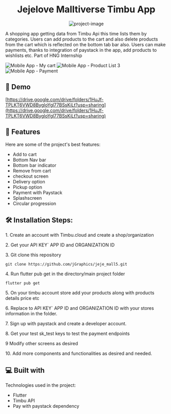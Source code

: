 <h1 align="center" id="title">Jejelove Malltiverse Timbu App</h1>

<p align="center"><img src="peggyroxy.me" alt="project-image"></p>

<p id="description">A shopping app getting data from Timbu Api this time lists them by categories. Users can add products to the cart and also delete products from the cart which is reflected on the bottom tab bar also. Users can make payments, thanks to integration of paystack in the app, add products to wishlists etc.
Part of HNG Internship </p>

![Mobile App - My cart](https://github.com/user-attachments/assets/dba61c7e-572d-42fe-a441-964693a5ac81)
![Mobile App - Product List 3](https://github.com/user-attachments/assets/35a6e7b2-8bcf-4d8b-ab75-fe9b291eb6ec)
![Mobile App - Payment](https://github.com/user-attachments/assets/22598232-8b82-45ab-9c29-fcd97adceb6d)


<h2>🚀 Demo</h2>

[https://drive.google.com/drive/folders/1HuJf-TPLKT6VWD8BygloYgl77BSsKiLt?usp=sharing](https://drive.google.com/drive/folders/1HuJf-TPLKT6VWD8BygloYgl77BSsKiLt?usp=sharing)

  
  
<h2>🧐 Features</h2>

Here are some of the project's best features:

*   Add to cart
*   Bottom Nav bar
*   Bottom bar indicator
*   Remove from cart
*   checkout screen
*   Delivery option
*   Pickup option
*   Payment with Paystack
*   Splashscreen
*   Circular progression

  <h2>🛠️ Installation Steps:</h2>

<p>1. Create an account with Timbu.cloud and create a shop/organization</p>

<p>2. Get your API KEY` APP ID and ORGANIZATION ID</p>

<p>3. Git clone this repository</p>

```
git clone https://github.com/jGraphics/jeje_mall5.git
```

<p>4. Run flutter pub get in the directory/main project folder</p>

```
flutter pub get
```

<p>5. On your timbu account store add your products along with products details price etc</p>

<p>6. Replace to API KEY` APP ID and ORGANIZATION ID with your stores information in the folder.</p>

<p> 7. Sign up with paystack and create a developer account.</>
<p> 8. Get your test sk_test keys to test the payment endpoints </>

<p>9 Modify other screens as desired</p>

<p>10. Add more components and functionalities as desired and needed.</p>
  
<h2>💻 Built with</h2>

Technologies used in the project:

*   Flutter
*   Timbu API
*   Pay with paystack dependency
